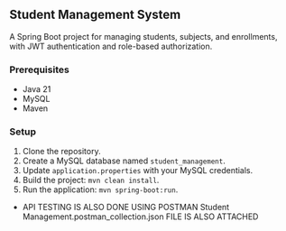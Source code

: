 ## Student Management System

A Spring Boot project for managing students, subjects, and enrollments, with JWT authentication and role-based authorization.

### Prerequisites

* Java 21
* MySQL
* Maven

### Setup

1. Clone the repository.
2. Create a MySQL database named `student_management`.
3. Update `application.properties` with your MySQL credentials.
4. Build the project: `mvn clean install`.
5. Run the application: `mvn spring-boot:run`.

* API TESTING IS ALSO DONE USING POSTMAN
Student Management.postman_collection.json FILE IS ALSO ATTACHED
